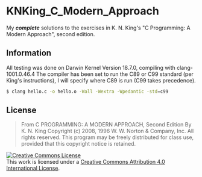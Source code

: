  # KNKing_C_Modern_Approach
 My ***complete*** solutions to the exercises in K. N. King's "C Programming: A Modern Approach", second edition.

 ## Information

 All testing was done on Darwin Kernel Version 18.7.0, compiling with clang-1001.0.46.4
 The compiler has been set to run the C89 or C99 standard (per King's instructions), I will specify where C89 is run (C99 takes precedence).

 ```bash
 $ clang hello.c -o hello.o -Wall -Wextra -Wpedantic -std=c99
 ```

 ## License

 > From C PROGRAMMING: A MODERN APPROACH, Second Edition
 > By K. N. King
 > Copyright (c) 2008, 1996 W. W. Norton & Company, Inc.
 > All rights reserved.
 > This program may be freely distributed for class use, provided that this copyright notice is retained.

<a rel="license" href="http://creativecommons.org/licenses/by/4.0/"><img alt="Creative Commons License" style="border-width:0" src="https://i.creativecommons.org/l/by/4.0/88x31.png" /></a><br />This work is licensed under a <a rel="license" href="http://creativecommons.org/licenses/by/4.0/">Creative Commons Attribution 4.0 International License</a>.
